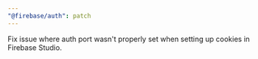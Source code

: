 ```yaml
---
"@firebase/auth": patch
---
```


Fix issue where auth port wasn't properly set when setting up cookies in Firebase Studio.
